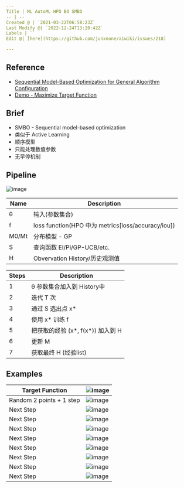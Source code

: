 ```yaml
---
Title | ML AutoML HPO BO SMBO
-- | --
Created @ | `2021-03-22T06:58:23Z`
Last Modify @| `2022-12-24T13:20:42Z`
Labels | ``
Edit @| [here](https://github.com/junxnone/aiwiki/issues/218)

---
```

## Reference
- [Sequential Model-Based Optimization for General Algorithm Conﬁguration](https://www.cs.ubc.ca/~hutter/papers/10-TR-SMAC.pdf)
- [Demo - Maximize  Target Function ](https://nbviewer.jupyter.org/github/junxnone/examples/blob/master/BayesianOptimization/BayesianOptimization_visualization.ipynb)

## Brief
- SMBO - Sequential model-based optimization
- 类似于 Active Learning
- 顺序模型
- 只能处理数值参数
- 无早停机制

## Pipeline

![image](https://user-images.githubusercontent.com/2216970/87404302-8dcbfb80-c5f0-11ea-8615-a1186e57fe43.png) 

Name | Description
-- | --
θ | 输入(参数集合)
f | loss function(HPO 中为 metrics[loss/accuracy/iou])
M0/Mt | 分布模型 - GP
S | 查询函数 EI/PI/GP-UCB/etc.
H | Obvervation History/历史观测值


Steps | Description
-- | --
1 | θ 参数集合加入到 History中
2 | 迭代 T 次
3 | 通过 S 选出点 x*
4 | 使用 x* 训练 f
5 | 把获取的经验 (x*, f(x*)) 加入到 H
6 | 更新 M
7 | 获取最终 H (经验list)

## Examples

Target Function | ![image](https://user-images.githubusercontent.com/2216970/113120283-025cce00-9244-11eb-9430-977ff4b643be.png)
-- | --
Random 2 points + 1 step | ![image](https://user-images.githubusercontent.com/2216970/113120412-25877d80-9244-11eb-91a9-ed5899af3037.png)
Next Step | ![image](https://user-images.githubusercontent.com/2216970/113120512-3df79800-9244-11eb-80b2-534ebb8480a7.png)
Next Step | ![image](https://user-images.githubusercontent.com/2216970/113120569-4ea80e00-9244-11eb-806c-6b52973ac23b.png)
Next Step | ![image](https://user-images.githubusercontent.com/2216970/113120588-57004900-9244-11eb-9695-13facb4670f8.png)
Next Step | ![image](https://user-images.githubusercontent.com/2216970/113120634-61bade00-9244-11eb-81e5-1978f7610d2f.png)
Next Step | ![image](https://user-images.githubusercontent.com/2216970/113120692-6e3f3680-9244-11eb-86eb-ca8aa5c74d67.png)
Next Step | ![image](https://user-images.githubusercontent.com/2216970/113120723-76977180-9244-11eb-947c-cd3fa268c83b.png)
Next Step | ![image](https://user-images.githubusercontent.com/2216970/113120753-7eefac80-9244-11eb-9644-bbf58c20d4cd.png)
Next Step | ![image](https://user-images.githubusercontent.com/2216970/113120786-8616ba80-9244-11eb-8222-a3c64c4ec435.png)





